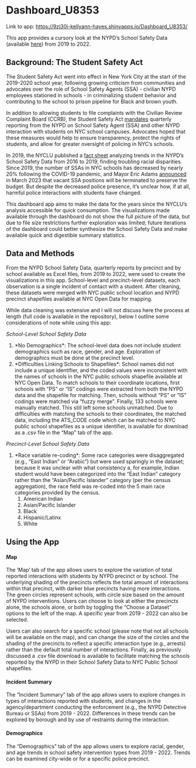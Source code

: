 # Dashboard_U8353

Link to app:  https://9zj30i-kellyann-hayes.shinyapps.io/Dashboard_U8353/ 

This app provides a cursory look at the NYPD’s School Safety Data (available <a href= https://www.nyc.gov/site/nypd/stats/reports-analysis/school-safety.page>here</a>) from 2019 to 2022. 

## Background: The Student Safety Act

The Student Safety Act went into effect in New York City at the start of the 2019-2020 school year, following growing criticism from communities and advocates over the role of School Safety Agents (SSA) - civilian NYPD employees stationed in schools - in criminalizing student behavior and contributing to the school to prison pipeline for Black and brown youth.
 
In addition to allowing students to file complaints with the Civilian Review Complaint Board (CCRB), the Student Safety Act <a href= https://www.nyclu.org/sites/default/files/student_safety_act_one_sheet.pdf>mandates</a> quarterly reporting from the NYPD on School Safety Agent (SSA) and other NYPD interaction with students on NYC school campuses. Advocates hoped that these measures would help to ensure transparency, protect the rights of students, and allow for greater oversight of policing in NYC’s schools. 

In 2019, the NYCLU published a <a href=https://www.nyclu.org/sites/default/files/ssa_2019_full_year.pdf>fact sheet</a> analyzing trends in the NYPD’s School Safety Data from 2016 to 2019, finding troubling racial disparities. Since 2019, the number of SSAs in NYC schools has decreased by nearly 20% following the COVID-19 pandemic, and Mayor Eric Adams <a href=https://www.documentcloud.org/documents/23707274-city-eliminates-hundreds-of-vacant-school-safety-positions-after-more-than-20-percent-decline-in-safety-agent-staffing-in-citys-public-schools-over-three-years-march-2023>announced</a> in March 2023 that vacant SSA positions will be terminated to preserve the budget. But despite the decreased police presence, it’s unclear how, if at all, harmful police interactions with students have changed. 

This dashboard app aims to make the data for the years since the NYCLU’s analysis accessible for quick consumption. The visualizations made available through the dashboard do not show the full picture of the data, but due to file size restrictions further exploration was limited; future iterations of the dashboard could better synthesize the School Safety Data and make available quick and digestible summary statistics. 

## Data and Methods 

From the NYPD School Safety Data, quarterly reports by precinct and by school available as Excel files, from 2019 to 2022, were used to create the visualizations in this app. School-level and precinct-level datasets, each observation is a single incident of contact with a student. After cleaning, these datasets were merged with NYC public school location and NYPD precinct shapefiles available at NYC Open Data for mapping. 

While data cleaning was extensive and I will not discuss here the process at length (full code is available in the repository), below I outline some considerations of note while using this app: 

*School-Level School Safety Data*
<ol>
  <li>*No Demographics*: The school-level data does not include student demographics such as race, gender, and age. Exploration of demographics must be done at the precinct level. </li>
  <li>*Difficulties Linking Schools to Shapefiles*: School names did not include a unique identifier, and the coded values were inconsistent with the names of schools in the NYC public schools shapefile available at NYC Open Data. To match schools to their coordinate locations, first schools with “PS” or “IS” codings were extracted from both the NYPD data and the shapefile for matching. Then, schools without “PS” or “IS” codings were matched via “fuzzy merge”. Finally, 133 schools were manually matched. This still left some schools unmatched. Due to difficulties with matching the schools to their coordinates, the matched data, including the ATS_CODE code which can be matched to NYC public school shapefiles as a unique identifier, is available for download as a .csv file in the “Map” tab of the app. </li>
</ol>

*Precinct-Level School Safety Data*
<ol>
  <li>*Race variable re-coding*: Some race categories were disaggregated (e.g., “East Indian” or “Arabic”) but were used sparingly in the dataset; because it was unclear with what consistency a, for example, Indian student would have been categorized into the “East Indian” category rather than the “Asian/Pacific Islander” category (per the census aggregation), the race field was re-coded into the 5 main race categories provided by the census.
    <ol>
      <li>American Indian</li>
      <li>Asian/Pacific Islander</li>
      <li>Black</li>
      <li>Hispanic/Latinx</li>
      <li>White</li>
    </ol>
 </li>
</ol>

## Using the App

#### Map 

The ‘Map’ tab of the app allows users to explore the variation of total reported interactions with students by NYPD precinct or by school. The underlying shading of the precincts reflects the total amount of interactions within that precinct, with darker blue precincts having more interactions. The green circles represent schools, with circle size based on the amount of NYPD interventions. Users can choose to look at either the precincts alone, the schools alone, or both by toggling the “Choose a Dataset” options to the left of the map. A specific year from 2019 - 2022 can also be selected. 

Users can also search for a specific school (please note that not all schools will be available on the map), and can change the size of the circles and the shading of the precincts to reflect a specific interaction type (e.g., arrests) rather than the default total number of interactions. 
Finally, as previously discussed a .csv file download is available to facilitate matching the schools reported by the NYPD in their School Safety Data to NYC Public School shapefiles. 

#### Incident Summary

The “Incident Summary” tab of the app allows users to explore changes in types of interactions reported with students, and changes in the agency/department conducting the enforcement (e.g., the NYPD Detective Bureau or SSAs) from 2019 - 2022. Differences in these trends can be explored by borough and by use of restraints during the interaction. 

#### Demographics

The “Demographics” tab of the app allows users to explore racial, gender, and age trends in school safety intervention types from 2019 - 2022. Trends can be examined city-wide or for a specific police precinct. 
